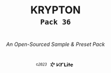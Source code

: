 # <p align="center">KRYPTON<br /><sup>`Pack 36`</sup></p>

###### <p align="center">An Open-Sourced Sample & Preset Pack</p>

#


###### <p align="center"><sup>`©️2023`</sup> <picture><source media="(prefers-color-scheme: dark)" srcset="https://github.com/KrLite/KrLite/blob/main/artwork/logo/KrLite Worlds_Logo White.png?raw=true"/><img height="18" src="https://github.com/KrLite/KrLite/blob/main/artwork/logo/KrLite Worlds_Logo Black.png?raw=true" /></picture>
